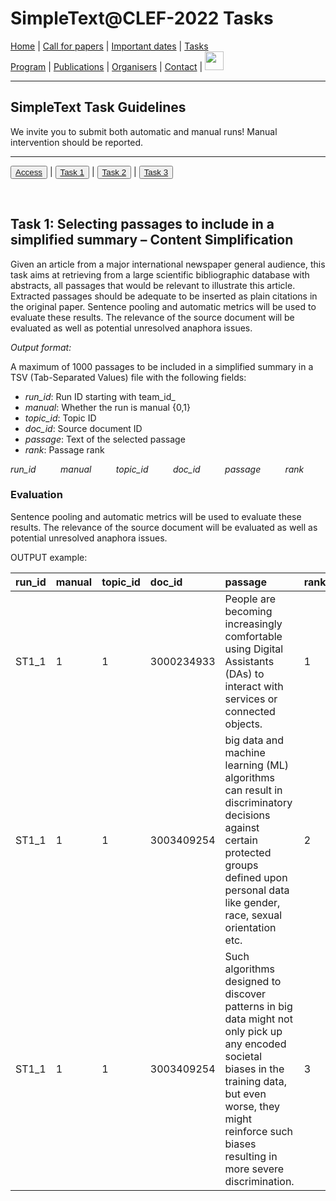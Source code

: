 # SimpleText@CLEF-2022 Tasks


[Home](./) | [Call for papers](./CFP) | [Important dates](./dates) | [Tasks](./tasks)  
[Program](./program) | [Publications](./publications) | [Organisers](./organisers) | [Contact](./contact) | [<img src="https://github.com/simpletext-madics/2021/blob/main/clef/FR.png?raw=true" width="30">](../fr/task1)


---

## SimpleText Task Guidelines

We invite you to submit both automatic and manual runs! Manual intervention should be reported.

---

<button>[Access](./tasks)</button> | <button>[Task 1](./task1)</button> | <button>[Task 2](./task2)</button> | <button>[Task 3](./task3)</button>

<br>

## Task 1: Selecting passages to include in a simplified summary – Content Simplification

Given an article from a major international newspaper general audience, this task aims at retrieving from a large scientific bibliographic database with abstracts, all passages that would be relevant to illustrate this article. Extracted passages should be adequate to be inserted as plain citations in the original paper. Sentence pooling and automatic metrics will be used to evaluate these results. The relevance of the source document will be evaluated as well as potential unresolved anaphora issues.

*Output format:*  
 
A maximum of 1000 passages to be included in a simplified summary in a TSV (Tab-Separated Values) file with the following fields:
* *run_id*: Run ID starting with team_id_
* *manual*: Whether the run is manual {0,1}
* *topic_id*: Topic ID
* *doc_id*: Source document ID
* *passage*: Text of the selected passage
* *rank*: Passage rank

*run_id &nbsp;&nbsp;&nbsp;&nbsp;&nbsp;&nbsp;&nbsp;&nbsp; manual &nbsp;&nbsp;&nbsp;&nbsp;&nbsp;&nbsp;&nbsp;&nbsp; topic_id &nbsp;&nbsp;&nbsp;&nbsp;&nbsp;&nbsp;&nbsp;&nbsp; doc_id &nbsp;&nbsp;&nbsp;&nbsp;&nbsp;&nbsp;&nbsp;&nbsp; passage &nbsp;&nbsp;&nbsp;&nbsp;&nbsp;&nbsp;&nbsp;&nbsp; rank*

### Evaluation  
Sentence pooling and automatic metrics will be used to evaluate these results. The relevance of the source document will be evaluated as well as potential unresolved anaphora issues.

OUTPUT example:

| run_id | manual | topic_id | doc_id | passage | rank |
|:-------|:-------|:---------|:-------|:--------|:-----|
| ST1_1 | 1 | 1 | 3000234933 | People are becoming increasingly comfortable using Digital Assistants (DAs) to interact with services or connected objects. | 1 |
| ST1_1 | 1 | 1 | 3003409254 | big data and machine learning (ML) algorithms can result in discriminatory decisions against certain protected groups defined upon personal data like gender, race, sexual orientation etc. | 2 |
| ST1_1 | 1 | 1 | 3003409254 | Such algorithms designed to discover patterns in big data might not only pick up any encoded societal biases in the training data, but even worse, they might reinforce such biases resulting in more severe discrimination. | 3 |  
